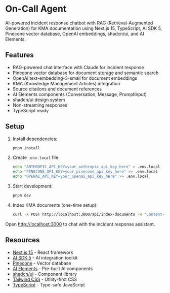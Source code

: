 # On-Call Agent

AI-powered incident response chatbot with RAG (Retrieval-Augmented Generation) for KMA documentation using Next.js 15, TypeScript, AI SDK 5, Pinecone vector database, OpenAI embeddings, shadcn/ui, and AI Elements.

## Features

- RAG-powered chat interface with Claude for incident response
- Pinecone vector database for document storage and semantic search
- OpenAI text-embedding-3-small for document embeddings
- KMA (Knowledge Management Articles) integration
- Source citations and document references
- AI Elements components (Conversation, Message, PromptInput)
- shadcn/ui design system
- Non-streaming responses
- TypeScript ready

## Setup

1. Install dependencies:
   ```bash
   pnpm install
   ```

2. Create `.env.local` file:
   ```bash
   echo "ANTHROPIC_API_KEY=your_anthropic_api_key_here" > .env.local
   echo "PINECONE_API_KEY=your_pinecone_api_key_here" >> .env.local
   echo "OPENAI_API_KEY=your_openai_api_key_here" >> .env.local
   ```

3. Start development:
   ```bash
   pnpm dev
   ```

4. Index KMA documents (one-time setup):
   ```bash
   curl -X POST http://localhost:3000/api/index-documents -H "Content-Type: application/json" -d '{"reindex": true}'
   ```

Open [http://localhost:3000](http://localhost:3000) to chat with the incident response assistant.

## Resources

- [Next.js 15](https://nextjs.org/) - React framework
- [AI SDK 5](https://ai-sdk.dev/) - AI integration toolkit
- [Pinecone](https://www.pinecone.io/) - Vector database
- [AI Elements](https://ai-sdk.dev/elements/overview) - Pre-built AI components
- [shadcn/ui](https://ui.shadcn.com/) - Component library
- [Tailwind CSS](https://tailwindcss.com/) - Utility-first CSS
- [TypeScript](https://www.typescriptlang.org/) - Type-safe JavaScript

